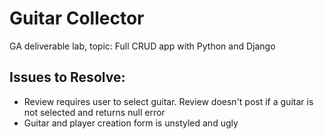 # Guitar Collector
GA deliverable lab, topic: Full CRUD app with Python and Django

## Issues to Resolve:
* Review requires user to select guitar. Review doesn't post if a guitar is not selected and returns null error
* Guitar and player creation form is unstyled and ugly
